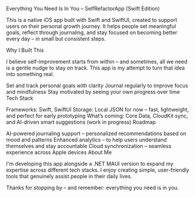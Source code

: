 Everything You Need Is In You – SelfRefactorApp (Swift Edition)

This is a native iOS app built with Swift and SwiftUI, created to support users on their personal growth journey. It helps people set meaningful goals, reflect through journaling, and stay focused on becoming better every day – in small but consistent steps.

Why I Built This

I believe self-improvement starts from within – and sometimes, all we need is a gentle nudge to stay on track. This app is my attempt to turn that idea into something real.

Set and track personal goals with clarity
Journal regularly to improve focus and mindfulness
Stay motivated by seeing your own progress over time
Tech Stack

Frameworks: Swift, SwiftUI
Storage: Local JSON for now – fast, lightweight, and perfect for early prototyping
What’s coming: Core Data, CloudKit sync, and AI-driven smart suggestions (work in progress)
Roadmap

AI-powered journaling support – personalized recommendations based on mood and patterns
Enhanced analytics – to help users understand themselves and stay accountable
Cloud synchronization – seamless experience across Apple devices
About Me

I'm developing this app alongside a .NET MAUI version to expand my expertise across different tech stacks. I enjoy creating simple, user-friendly tools that genuinely assist people in their daily lives.

Thanks for stopping by – and remember: everything you need is in you.

